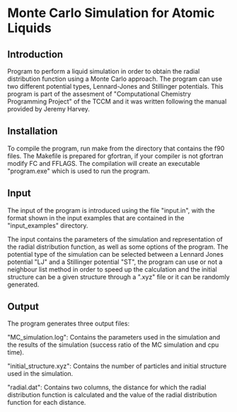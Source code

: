 # Monte Carlo Simulation for Atomic Liquids

## Introduction




Program to perform a liquid simulation in order to obtain the radial distribution function using a Monte Carlo approach. The program can use two different potential types, Lennard-Jones and Stillinger potentials. This program is part of the assesment of "Computational Chemistry Programming Project" of the TCCM and it was written following the manual provided by Jeremy Harvey.

Installation
------------

To compile the program, run make from the directory that contains the f90 files. The Makefile is prepared for gfortran, if your compiler is not gfortran modify FC and FFLAGS. The compilation will create an executable "program.exe" which is used to run the program.

Input
-----

The input of the program is introduced using the file "input.in", with the format shown in the input examples that are contained in the "input_examples" directory.

The input contains the parameters of the simulation and representation of the radial distribution function, as well as some options of the program. The potential type of the simulation can be selected between a Lennard Jones potential "LJ" and a Stillinger potential "ST", the program can use or not a neighbour list method in order to speed up the calculation and the initial structure can be a given structure through a ".xyz" file or it can be randomly generated.

Output
------

The program generates three output files:

"MC_simulation.log": Contains the parameters used in the simulation and the results of the simulation (success ratio of the MC simulation and cpu time).

"initial_structure.xyz": Contains the number of particles and initial structure used in the simulation.

"radial.dat": Contains two columns, the distance for which the radial distribution function is calculated and the value of the radial distribution function for each distance.
